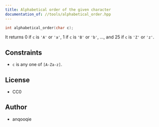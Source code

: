 ```yaml
---
title: Alphabetical order of the given character
documentation_of: //tools/alphabetical_order.hpp
---
```


```cpp
int alphabetical_order(char c);
```

It returns $0$ if `c` is `'A'` or `'a'`, $1$ if `c` is `'B'` or `'b'`, ..., and $25$ if `c` is `'Z'` or `'z'`.

## Constraints
- `c` is any one of `[A-Za-z]`.

## License
- CC0

## Author
- anqooqie
